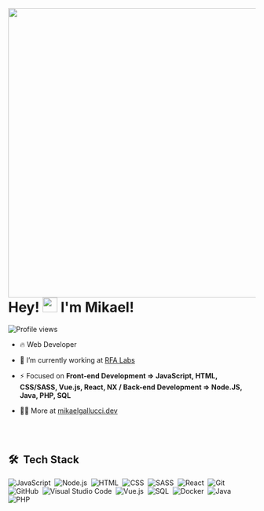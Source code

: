 <img align="right" height="590em" src="https://raw.githubusercontent.com/gist/Mikaelcg/933b7275b8bfc2318009c3aa3d113cb7/raw/d4054a19fbe2cf37a142c6cd30126da261a20cdd/githubcard.svg"/>

<h1 align="left">Hey! <img src="https://raw.githubusercontent.com/kaueMarques/kaueMarques/master/hi.gif" height="30px"> I'm Mikael!</h1>

<p align="left"> <img src="https://komarev.com/ghpvc/?username=Mikaelcg&color=yellow" alt="Profile views" /> </p>

- 🔥 Web Developer

- 🔭 I’m currently working at [RFA Labs](https://www.rfalabs.ca/)

- ⚡  Focused on **Front-end Development => JavaScript, HTML, CSS/SASS, Vue.js, React, NX / Back-end Development => Node.JS, Java, PHP, SQL**

- 👨‍💻 More at [mikaelgallucci.dev](https://mikaelgallucci.dev)


<br><br>

## 🛠 &nbsp;Tech Stack

![JavaScript](https://img.shields.io/badge/-JavaScript-05122A?style=flat&logo=javascript)&nbsp;
![Node.js](https://img.shields.io/badge/-Node.js-05122A?style=flat&logo=node.js)&nbsp;
![HTML](https://img.shields.io/badge/-HTML-05122A?style=flat&logo=HTML5)&nbsp;
![CSS](https://img.shields.io/badge/-CSS-05122A?style=flat&logo=CSS3&logoColor=1572B6)&nbsp;
![SASS](https://img.shields.io/badge/-SASS-05122A?style=flat&logo=sass)&nbsp;
![React](https://img.shields.io/badge/-React-05122A?style=flat&logo=react)&nbsp;
![Git](https://img.shields.io/badge/-Git-05122A?style=flat&logo=git)&nbsp;
![GitHub](https://img.shields.io/badge/-GitHub-05122A?style=flat&logo=github)&nbsp;
![Visual Studio Code](https://img.shields.io/badge/-Visual%20Studio%20Code-05122A?style=flat&logo=visual-studio-code&logoColor=007ACC)&nbsp;
![Vue.js](https://img.shields.io/badge/-Vue.js-05122A?style=flat&logo=vue.js)&nbsp;
![SQL](https://img.shields.io/badge/-SQL-05122A?style=flat&logo=sql)&nbsp;
![Docker](https://img.shields.io/badge/-Docker-05122A?style=flat&logo=docker)&nbsp;
![Java](https://img.shields.io/badge/-Java-05122A?style=flat&logo=java)&nbsp;
![PHP](https://img.shields.io/badge/-PHP-05122A?style=flat&logo=php)&nbsp;
